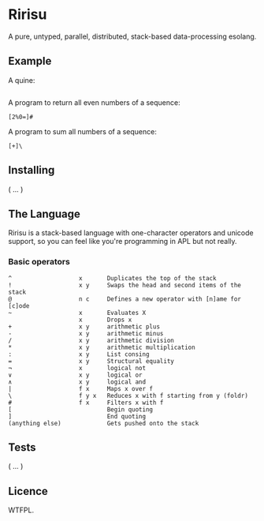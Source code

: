 Ririsu
======

A pure, untyped, parallel, distributed, stack-based data-processing esolang.


## Example

A quine:

```text

```

A program to return all even numbers of a sequence:

    [2%0=]#
    
A program to sum all numbers of a sequence:

    [+]\


## Installing

( ... )

## The Language

Ririsu is a stack-based language with one-character operators and unicode
support, so you can feel like you're programming in APL but not really.

### Basic operators

    ^                   x       Duplicates the top of the stack
    !                   x y     Swaps the head and second items of the stack
    @                   n c     Defines a new operator with [n]ame for [c]ode
    ~                   x       Evaluates X
                        x       Drops x
    +                   x y     arithmetic plus
    -                   x y     arithmetic minus
    /                   x y     arithmetic division
    *                   x y     arithmetic multiplication
    :                   x y     List consing
    =                   x y     Structural equality
    ¬                   x       logical not
    ∨                   x y     logical or
    ∧                   x y     logical and
    |                   f x     Maps x over f
    \                   f y x   Reduces x with f starting from y (foldr)
    #                   f x     Filters x with f
    [                           Begin quoting
    ]                           End quoting
    (anything else)             Gets pushed onto the stack



## Tests

( ... )


## Licence

WTFPL.
